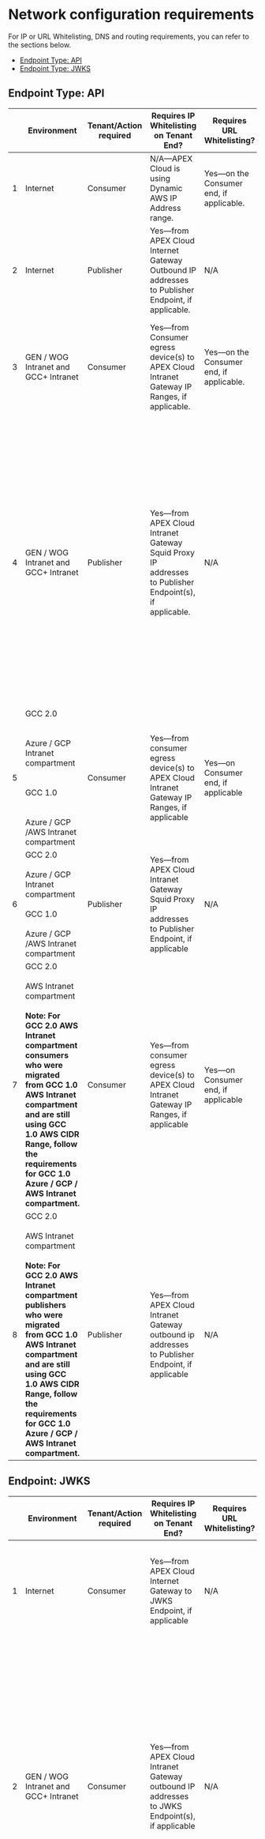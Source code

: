 # Network configuration requirements

For IP or URL Whitelisting, DNS and routing requirements, you can refer to the sections below.

- [Endpoint Type: API](#endpoint-type-api)
- [Endpoint Type: JWKS](#endpoint-jwks)

## Endpoint Type: API

|  | Environment | Tenant/Action required | Requires IP Whitelisting on Tenant End? | Requires URL Whitelisting? | Requires CLZ Firewall IP Whitelisting? | Requires DNS? | Requires special routing? |
|---|---|---|---|---|---|---|---|
| 1 | Internet | Consumer | N/A—APEX Cloud is using Dynamic AWS IP Address range. | Yes—on the Consumer end, if applicable. | N/A—CLZ Firewall is only applicable to Intranet environment. | Yes—to be able to resolve Internet FQDNs to public IP addresses. | N/A |
| 2 | Internet | Publisher | Yes—from APEX Cloud Internet Gateway Outbound IP addresses to Publisher Endpoint, if applicable. | N/A | N/A—CLZ Firewall is only applicable to Intranet environment. | Yes—publisher's API endpoint FQDN must be resolvable to public IP addresses in the Internet. | N/A |
| 3 | GEN / WOG Intranet and GCC+ Intranet | Consumer | Yes—from Consumer egress device(s) to APEX Cloud Intranet Gateway IP Ranges, if applicable. | Yes—on the Consumer end, if applicable. | No—already cleared 10.0.0.0 /8 to APEX Cloud Intranet Ingress. | Yes—to be able to resolve the following domains to GEN Routable IP addresses from WOG DNS servers.<br>• int.api.gov.sg<br>• aws-resolve.gcc.gov.sg | N/A |
| 4 | GEN / WOG Intranet and GCC+ Intranet | Publisher | Yes—from APEX Cloud Intranet Gateway Squid Proxy IP addresses to Publisher Endpoint(s), if applicable. | N/A | Yes—from APEX Cloud Intranet Gateway Squid Proxy IP addresses to Publisher Endpoint(s).<br><br>Refer to [this resource](https://onespace.in.tech.gov.sg/sites/onespace/Resource/ics/Pages/AFM_Forms.aspx) (accessible via GSIB only).<br>• Relevant Section<br>• Network Request<br>• GCC Access<br>• MBC server networks to GCC<br>• Firewall rules for Cloud Landing Zone request form | Yes—publisher's API endpoint FQDN must be resolvable to WOG/GEN Routable IP addresses from WOG DNS servers. | N/A |
| 5 | GCC 2.0<br><br><br>Azure / GCP Intranet compartment<br><br><br>GCC 1.0<br><br><br>Azure / GCP /AWS Intranet compartment | Consumer | Yes—from consumer egress device(s) to APEX Cloud Intranet Gateway IP Ranges, if applicable | Yes—on Consumer end, if applicable | N/A—traffic will not pass through CLZ Firewall | Yes—to be able to resolve the following domains to GEN Routable IP addresses from WOG DNS servers.<br>• int.api.gov.sg<br>• aws-resolve.gcc.gov.sg | N/A |
| 6 | GCC 2.0<br><br>Azure / GCP Intranet compartment<br><br>GCC 1.0<br><br>Azure / GCP /AWS Intranet compartment | Publisher | Yes—from APEX Cloud Intranet Gateway Squid Proxy IP addresses to Publisher Endpoint, if applicable | N/A | N/A—traffic will not pass through CLZ Firewall | Yes—publisher's API endpoint FQDN must be resolvable to WOG/GEN Routable IP addresses from WOG DNS servers. | N/A |
| 7 | GCC 2.0<br><br>AWS Intranet compartment<br><br>**Note: For GCC 2.0 AWS Intranet compartment consumers who were migrated from GCC 1.0 AWS Intranet compartment and are still using GCC 1.0 AWS CIDR Range, follow the requirements for GCC 1.0 Azure / GCP / AWS  Intranet compartment.** | Consumer | Yes—from consumer egress device(s) to APEX Cloud Intranet Gateway IP Ranges, if applicable | Yes—on Consumer end, if applicable | N/A—traffic will not pass through CLZ Firewall | Yes—required to be able to resolve the following domains to GEN Routable IP addresses from WOG DNS servers<br>• int.api.gov.sg<br>• aws-resolve.gcc.gov.sg | Yes—need to add static routes on Intranet subnets.  Pls refer to [this resource](https://go.gov.sg/apex-gcc2-intranet-compartments-route). |
| 8 | GCC 2.0<br><br>AWS Intranet compartment<br><br>**Note: For GCC 2.0 AWS Intranet compartment publishers who were migrated from GCC 1.0 AWS Intranet compartment and are still using GCC 1.0 AWS CIDR Range, follow the requirements for GCC 1.0 Azure / GCP / AWS  Intranet compartment.** | Publisher | Yes—from APEX Cloud Intranet Gateway outbound ip addresses to Publisher Endpoint, if applicable | N/A | N/A—traffic will not pass through CLZ Firewall | Yes—publisher's API endpoint FQDN must be resolvable to WOG / GEN routable ip addresses from WOG DNS servers | Yes—need to add static routes on Intranet subnets.  Pls refer to [this resource](https://go.gov.sg/apex-gcc2-intranet-compartments-route). |

## Endpoint: JWKS

|  | Environment | Tenant/Action required | Requires IP Whitelisting on Tenant End? | Requires URL Whitelisting? | Requires CLZ Firewall IP Whitelisting? | Requires DNS? | Requires special routing? |
|---|---|---|---|---|---|---|---|
| 1 | Internet | Consumer | Yes—from APEX Cloud Internet Gateway to JWKS Endpoint, if applicable | N/A | N/A—CLZ Firewall is only applicable for Intranet environment | Yes—consumer's JWKS endpoint FQDN must be resolvable to public IP addresses in the Internet | N/A |
| 2 | GEN / WOG Intranet and GCC+ Intranet | Consumer | Yes—from APEX Cloud Intranet Gateway outbound IP addresses to JWKS Endpoint(s), if applicable | N/A | Yes—from APEX Cloud Intranet Gateway Squid Proxy IP addresses to JWKS Endpoint(s)<br><br>Refer to [this resource](https://onespace.in.tech.gov.sg/sites/onespace.Resource/ics/Pages/AFM_Forms.aspx) (accessible via GSIB only).<br>• Relevant Section<br>• Network Request<br>• GCC Access<br>• MBC server networks to GCC<br>• Firewall rules for Cloud Landing Zone request form. | Yes—consumers's JWKS endpoint must be resolvable to WOG/GEN routable IP addresses from WOG DNS servers | N/A |
| 3 | GCC 2.0<br><br>Azure / GCP Intranet compartment<br><br>GCC 1.0<br><br>Azure / GCP /AWS Intranet compartment | Consumer | Yes—from APEX Cloud Intranet Gateway outbound IP addresses to JWKS Endpoint, if applicable | N/A | N/A—traffic will not pass through CLZ Firewall | Yes—consumer's JWKS endpoint FQDN must be resolvable to WOG/GEN Routable IP addresses from WOG DNS servers | N/A |
| 4 | GCC 2.0<br><br>AWS Intranet compartment<br><br>**Note: For GCC 2.0 AWS Intranet compartment consumers who were migrated from GCC 1.0 AWS Intranet compartment and are still using GCC 1.0 AWS CIDR Range, follow the requirements for GCC 1.0 Azure / GCP / AWS  Intranet compartment.** | Consumer | Yes—from APEX Cloud Intranet Gateway outbound IP addresses to JWKS Endpoint, if applicable | N/A | N/A—traffic will not pass through CLZ Firewall | Yes—consumer's JWKS endpoint FQDN must be resolvable to WOG/GEN Routable IP addresses from WOG DNS servers | Yes—need to add static routes on Intranet subnets.  Refer to [this resource](https://go.gov.sg/apex-gcc2-intranet-compartments-route). |